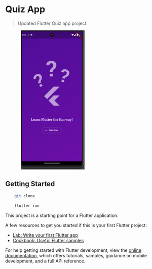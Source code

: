 # Quiz App

> Updated Flutter Quiz app project.

<img src="screen.png" alt="screen" style="width:200px; margin-left: 50px" />

## Getting Started
```bash
    git clone 
```

```bash
    flutter run
```


This project is a starting point for a Flutter application.

A few resources to get you started if this is your first Flutter project:

- [Lab: Write your first Flutter app](https://docs.flutter.dev/get-started/codelab)
- [Cookbook: Useful Flutter samples](https://docs.flutter.dev/cookbook)

For help getting started with Flutter development, view the
[online documentation](https://docs.flutter.dev/), which offers tutorials,
samples, guidance on mobile development, and a full API reference.
